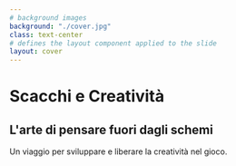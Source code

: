 ```yaml
---
# background images
background: "./cover.jpg"
class: text-center
# defines the layout component applied to the slide
layout: cover
---
```


# Scacchi e Creatività  
## L'arte di pensare fuori dagli schemi   
<span class="text-sm opacity-70">Un viaggio per sviluppare e liberare la creatività nel gioco.</span>

<div @click="$slidev.nav.next" class="absolute bottom-6 right-6 text-xl py-1" hover:bg="white op-10">
  <carbon:arrow-right />
</div>